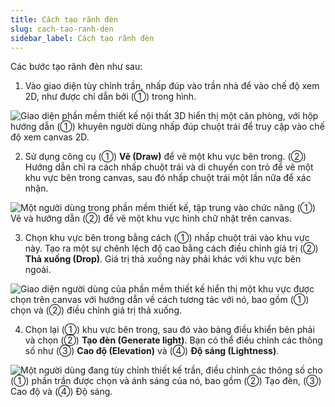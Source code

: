 ```yaml
---
title: Cách tạo rãnh đèn
slug: cach-tao-ranh-den
sidebar_label: Cách tạo rãnh đèn
---
```


Các bước tạo rãnh đèn như sau:

1. Vào giao diện tùy chỉnh trần, nhấp đúp vào trần nhà để vào chế độ xem 2D, như được chỉ dẫn bởi (①) trong hình.

![Giao diện phần mềm thiết kế nội thất 3D hiển thị một căn phòng, với hộp hướng dẫn (①) khuyên người dùng nhấp đúp chuột trái để truy cập vào chế độ xem canvas 2D.](https://storage.googleapis.com/jegavn_kb/images/ea2de025-149f-4ca4-8393-0c08f628fc4e.png)

2. Sử dụng công cụ (①) **Vẽ (Draw)** để vẽ một khu vực bên trong. (②) Hướng dẫn chỉ ra cách nhấp chuột trái và di chuyển con trỏ để vẽ một khu vực bên trong canvas, sau đó nhấp chuột trái một lần nữa để xác nhận.

![Một người dùng trong phần mềm thiết kế, tập trung vào chức năng (①) Vẽ và hướng dẫn (②) để vẽ một khu vực hình chữ nhật trên canvas.](https://storage.googleapis.com/jegavn_kb/images/cb66a215-de42-4b3b-8059-aad9f9f993f7.png)

3. Chọn khu vực bên trong bằng cách (①) nhấp chuột trái vào khu vực này. Tạo ra một sự chênh lệch độ cao bằng cách điều chỉnh giá trị (②) **Thả xuống (Drop)**. Giá trị thả xuống này phải khác với khu vực bên ngoài.

![Giao diện người dùng của phần mềm thiết kế hiển thị một khu vực được chọn trên canvas với hướng dẫn về cách tương tác với nó, bao gồm (①) chọn và (②) điều chỉnh giá trị thả xuống.](https://storage.googleapis.com/jegavn_kb/images/5ce53299-63a1-4c7d-b2f9-f1553aaec8fe.png)

4. Chọn lại (①) khu vực bên trong, sau đó vào bảng điều khiển bên phải và chọn (②) **Tạo đèn (Generate light)**. Bạn có thể điều chỉnh các thông số như (③) **Cao độ (Elevation)** và (④) **Độ sáng (Lightness)**.

![Một người dùng đang tùy chỉnh thiết kế trần, điều chỉnh các thông số cho (①) phần trần được chọn và ánh sáng của nó, bao gồm (②) Tạo đèn, (③) Cao độ và (④) Độ sáng.](https://storage.googleapis.com/jegavn_kb/images/c897cf77-d3a5-440b-9f56-a89decdfd326.png)